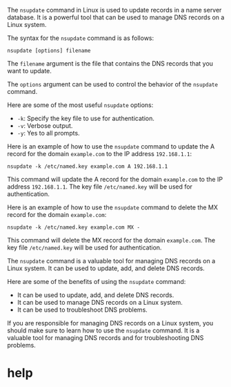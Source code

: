 The `nsupdate` command in Linux is used to update records in a name server database. It is a powerful tool that can be used to manage DNS records on a Linux system.

The syntax for the `nsupdate` command is as follows:

```
nsupdate [options] filename
```

The `filename` argument is the file that contains the DNS records that you want to update.

The `options` argument can be used to control the behavior of the `nsupdate` command.

Here are some of the most useful `nsupdate` options:

* `-k`: Specify the key file to use for authentication.
* `-v`: Verbose output.
* `-y`: Yes to all prompts.

Here is an example of how to use the `nsupdate` command to update the A record for the domain `example.com` to the IP address `192.168.1.1`:

```
nsupdate -k /etc/named.key example.com A 192.168.1.1
```

This command will update the A record for the domain `example.com` to the IP address `192.168.1.1`. The key file `/etc/named.key` will be used for authentication.

Here is an example of how to use the `nsupdate` command to delete the MX record for the domain `example.com`:

```
nsupdate -k /etc/named.key example.com MX -
```

This command will delete the MX record for the domain `example.com`. The key file `/etc/named.key` will be used for authentication.

The `nsupdate` command is a valuable tool for managing DNS records on a Linux system. It can be used to update, add, and delete DNS records.

Here are some of the benefits of using the `nsupdate` command:

* It can be used to update, add, and delete DNS records.
* It can be used to manage DNS records on a Linux system.
* It can be used to troubleshoot DNS problems.

If you are responsible for managing DNS records on a Linux system, you should make sure to learn how to use the `nsupdate` command. It is a valuable tool for managing DNS records and for troubleshooting DNS problems.




# help 

```

```
